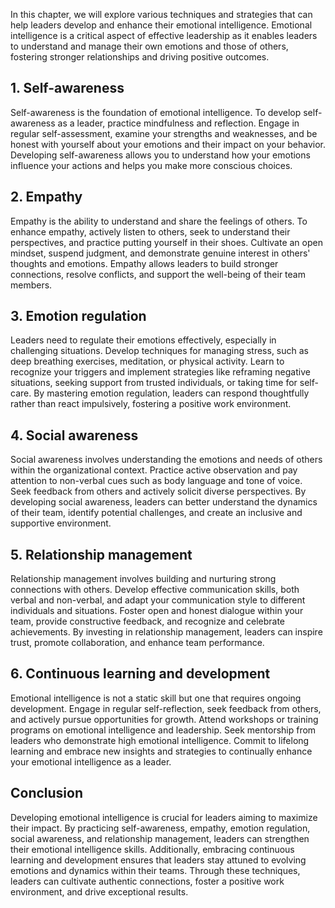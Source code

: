 
In this chapter, we will explore various techniques and strategies that can help leaders develop and enhance their emotional intelligence. Emotional intelligence is a critical aspect of effective leadership as it enables leaders to understand and manage their own emotions and those of others, fostering stronger relationships and driving positive outcomes.

**1. Self-awareness**
---------------------

Self-awareness is the foundation of emotional intelligence. To develop self-awareness as a leader, practice mindfulness and reflection. Engage in regular self-assessment, examine your strengths and weaknesses, and be honest with yourself about your emotions and their impact on your behavior. Developing self-awareness allows you to understand how your emotions influence your actions and helps you make more conscious choices.

**2. Empathy**
--------------

Empathy is the ability to understand and share the feelings of others. To enhance empathy, actively listen to others, seek to understand their perspectives, and practice putting yourself in their shoes. Cultivate an open mindset, suspend judgment, and demonstrate genuine interest in others' thoughts and emotions. Empathy allows leaders to build stronger connections, resolve conflicts, and support the well-being of their team members.

**3. Emotion regulation**
-------------------------

Leaders need to regulate their emotions effectively, especially in challenging situations. Develop techniques for managing stress, such as deep breathing exercises, meditation, or physical activity. Learn to recognize your triggers and implement strategies like reframing negative situations, seeking support from trusted individuals, or taking time for self-care. By mastering emotion regulation, leaders can respond thoughtfully rather than react impulsively, fostering a positive work environment.

**4. Social awareness**
-----------------------

Social awareness involves understanding the emotions and needs of others within the organizational context. Practice active observation and pay attention to non-verbal cues such as body language and tone of voice. Seek feedback from others and actively solicit diverse perspectives. By developing social awareness, leaders can better understand the dynamics of their team, identify potential challenges, and create an inclusive and supportive environment.

**5. Relationship management**
------------------------------

Relationship management involves building and nurturing strong connections with others. Develop effective communication skills, both verbal and non-verbal, and adapt your communication style to different individuals and situations. Foster open and honest dialogue within your team, provide constructive feedback, and recognize and celebrate achievements. By investing in relationship management, leaders can inspire trust, promote collaboration, and enhance team performance.

**6. Continuous learning and development**
------------------------------------------

Emotional intelligence is not a static skill but one that requires ongoing development. Engage in regular self-reflection, seek feedback from others, and actively pursue opportunities for growth. Attend workshops or training programs on emotional intelligence and leadership. Seek mentorship from leaders who demonstrate high emotional intelligence. Commit to lifelong learning and embrace new insights and strategies to continually enhance your emotional intelligence as a leader.

**Conclusion**
--------------

Developing emotional intelligence is crucial for leaders aiming to maximize their impact. By practicing self-awareness, empathy, emotion regulation, social awareness, and relationship management, leaders can strengthen their emotional intelligence skills. Additionally, embracing continuous learning and development ensures that leaders stay attuned to evolving emotions and dynamics within their teams. Through these techniques, leaders can cultivate authentic connections, foster a positive work environment, and drive exceptional results.
